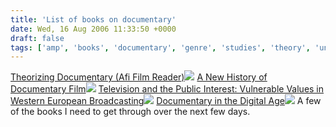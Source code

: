 ```yaml
---
title: 'List of books on documentary'
date: Wed, 16 Aug 2006 11:33:50 +0000
draft: false
tags: ['amp', 'books', 'documentary', 'genre', 'studies', 'theory', 'university']
---
```


[Theorizing Documentary (Afi Film Reader)](http://www.amazon.com/exec/obidos/redirect?link_code=as2&path=ASIN/0415903823&tag=perspectives&camp=1789&creative=9325)![](http://www.assoc-amazon.com/e/ir?t=perspectives&l=as2&o=1&a=0415903823) [A New History of Documentary Film](http://www.amazon.com/exec/obidos/redirect?link_code=as2&path=ASIN/0826417515&tag=perspectives&camp=1789&creative=9325)![](http://www.assoc-amazon.com/e/ir?t=perspectives&l=as2&o=1&a=0826417515) [Television and the Public Interest: Vulnerable Values in Western European Broadcasting](http://www.amazon.com/exec/obidos/redirect?link_code=as2&path=ASIN/0803986505&tag=perspectives&camp=1789&creative=9325)![](http://www.assoc-amazon.com/e/ir?t=perspectives&l=as2&o=1&a=0803986505) [Documentary in the Digital Age](http://www.amazon.com/exec/obidos/redirect?link_code=as2&path=ASIN/0240516885&tag=perspectives&camp=1789&creative=9325)![](http://www.assoc-amazon.com/e/ir?t=perspectives&l=as2&o=1&a=0240516885) A few of the books I need to get through over the next few days.